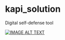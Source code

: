 # kapi_solution
Digital self-defense tool

[![IMAGE ALT TEXT](https://img.youtube.com/vi/khXT5mA0IMY&feature=youtu.be/0.jpg)](https://www.youtube.com/watch?v=khXT5mA0IMY&feature=youtu.be)
